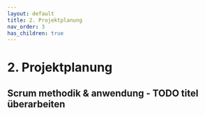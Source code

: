 ```yaml
---
layout: default
title: 2. Projektplanung
nav_order: 3
has_children: true
---
```


# 2. Projektplanung


## Scrum methodik & anwendung - TODO titel überarbeiten
